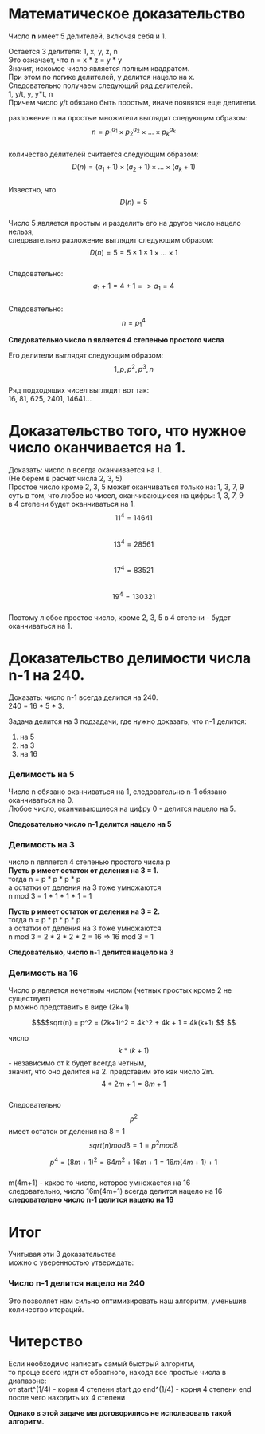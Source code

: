 # Математическое доказательство 

Число **n** имеет 5 делителей, включая себя и 1.

Остается 3 делителя: 1, x, y, z, n  
Это означает, что n = x * z = y * y  
Значит, искомое число является полным квадратом.  
При этом по логике делителей, y делится нацело на x.  
Следовательно получаем следующий ряд делителей.  
1, y/t, y, y*t, n  
Причем число y/t обязано быть простым, иначе появятся еще делители.  


разложение n на простые множители выглядит следующим образом:   
$$n = p_1^{a_1} \times p_2^{a_2} \times ... \times p_k^{a_k}$$  
количество делителей считается следующим образом:   
$$D(n) = (a_1 + 1) \times (a_2 + 1) \times ... \times (a_k + 1)$$    
Известно, что $$D(n)=5$$  
Число 5 является простым и разделить его на другое число нацело нельзя,  
следовательно разложение выглядит следующим образом:  
$$D(n)=5=5 \times 1 \times 1 \times ... \times 1$$  
Следовательно: $$a_1 + 1 = 4 + 1 => a_1 = 4$$   
Следовательно: $$n = p_1 ^ 4$$ 
  
**Следовательно число n является 4 степенью простого числа**  

Его делители выглядят следующим образом:   
$$1, p, p^2, p^3, n$$  
Ряд подходящих чисел выглядит вот так:  
16, 81, 625, 2401, 14641...

# Доказательство того, что нужное число оканчивается на 1.

Доказать: число n всегда оканчивается на 1.  
(Не берем в расчет числа 2, 3, 5)  
Простое число кроме 2, 3, 5 может оканчиваться только на: 1, 3, 7, 9  
суть в том, что любое из чисел, оканчивающиеся на цифры: 1, 3, 7, 9   
в 4 степени будет оканчиваться на 1.  
$$11^4=14641 $$  
$$13^4=28561 $$  
$$17^4=83521 $$  
$$19^4=130321$$  
Поэтому любое простое число, кроме 2, 3, 5 в 4 степени - будет оканчиваться на 1.


# Доказательство делимости числа n-1 на 240.  

Доказать: число n-1 всегда делится на 240.  
240 = 16 * 5 * 3.  

Задача делится на 3 подзадачи, где нужно доказать, что n-1 делится:
1) на 5  
2) на 3  
3) на 16  

### Делимость на 5  

Число n обязано оканчиваться на 1, следовательно n-1 обязано оканчиваться на 0.  
Любое число, оканчивающиеся на цифру 0 - делится нацело на 5.  

**Следовательно число n-1 делится нацело на 5**  

### Делимость на 3  

число n является 4 степенью простого числа p  
**Пусть p имеет остаток от деления на 3 = 1.**   
тогда n = p * p * p * p  
а остатки от деления на 3 тоже умножаются  
n mod 3 = 1 * 1 * 1 * 1 = 1  

**Пусть p имеет остаток от деления на 3 = 2.**   
тогда n = p * p * p * p  
а остатки от деления на 3 тоже умножаются  
n mod 3 = 2 * 2 * 2 * 2 = 16 => 16 mod 3 = 1

**Следовательно, число n-1 делится нацело на 3**

### Делимость на 16

Число p является нечетным числом (четных простых кроме 2 не существует)  
p можно представить в виде (2k+1)  

```math
$$sqrt(n) = p^2 = (2k+1)^2 = 4k^2 + 4k + 1 = 4k(k+1) $$  
```
число $$k*(k+1)$$ - независимо от k будет всегда четным,  
значит, что оно делится на 2. представим это как число 2m.  
$$4 * 2m + 1 = 8m + 1$$  
Следовательно $$p^2$$ имеет остаток от деления на 8 = 1  
$$sqrt(n) mod 8 = 1 = p^2 mod 8$$  

$$p^4 = (8m+1)^2 = 64m^2 + 16m + 1 = 16m(4m+1) + 1$$  
m(4m+1) - какое то число, которое умножается на 16  
следовательно, число 16m(4m+1) всегда делится нацело на 16  
**следовательно число n-1 делится нацело на 16**

# Итог

Учитывая эти 3 доказательства  
можно с уверенностью утверждать:  

### Число n-1 делится нацело на 240

Это позволяет нам сильно оптимизировать наш алгоритм, уменьшив количество итераций.  

# Читерство    

Если необходимо написать самый быстрый алгоритм,  
то проще всего идти от обратного, находя все простые числа в диапазоне:  
от start^(1/4) - корня 4 степени start до end^(1/4) - корня 4 степени end  
после чего находить их 4 степени   

**Однако в этой задаче мы договорились не использовать такой алгоритм.**  
